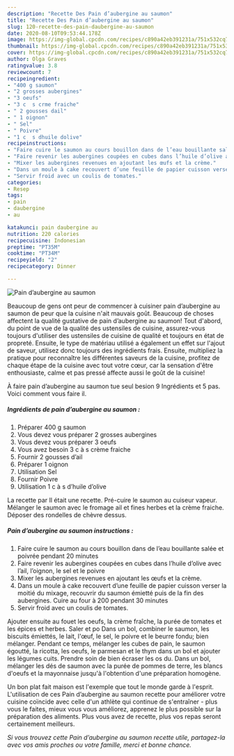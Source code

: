 ```yaml
---
description: "Recette Des Pain d’aubergine au saumon"
title: "Recette Des Pain d’aubergine au saumon"
slug: 120-recette-des-pain-daubergine-au-saumon
date: 2020-08-10T09:53:44.178Z
image: https://img-global.cpcdn.com/recipes/c890a42eb391231a/751x532cq70/pain-daubergine-au-saumon-photo-principale-de-la-recette.jpg
thumbnail: https://img-global.cpcdn.com/recipes/c890a42eb391231a/751x532cq70/pain-daubergine-au-saumon-photo-principale-de-la-recette.jpg
cover: https://img-global.cpcdn.com/recipes/c890a42eb391231a/751x532cq70/pain-daubergine-au-saumon-photo-principale-de-la-recette.jpg
author: Olga Graves
ratingvalue: 3.8
reviewcount: 7
recipeingredient:
- "400 g saumon"
- "2 grosses aubergines"
- "3 oeufs"
- "3 c  s crme fraiche"
- " 2 gousses dail"
- " 1 oignon"
- " Sel"
- " Poivre"
- "1 c  s dhuile dolive"
recipeinstructions:
- "Faire cuire le saumon au cours bouillon dans de l’eau bouillante salée et poivrée pendant 20 minutes"
- "Faire revenir les aubergines coupées en cubes dans l’huile d’olive avec l’ail, l’oignon, le sel et le poivre"
- "Mixer les aubergines revenues en ajoutant les œufs et la crème."
- "Dans un moule à cake recouvert d’une feuille de papier cuisson verser la moitié du mixage, recouvrir du saumon émietté puis de la fin des aubergines. Cuire au four à 200 pendant 30 minutes"
- "Servir froid avec un coulis de tomates."
categories:
- Resep
tags:
- pain
- daubergine
- au

katakunci: pain daubergine au 
nutrition: 220 calories
recipecuisine: Indonesian
preptime: "PT35M"
cooktime: "PT34M"
recipeyield: "2"
recipecategory: Dinner

---
```



![Pain d’aubergine au saumon](https://img-global.cpcdn.com/recipes/c890a42eb391231a/751x532cq70/pain-daubergine-au-saumon-photo-principale-de-la-recette.jpg)

Beaucoup de gens ont peur de commencer à cuisiner pain d’aubergine au saumon de peur que la cuisine n'ait mauvais goût. Beaucoup de choses affectent la qualité gustative de pain d’aubergine au saumon! Tout d'abord, du point de vue de la qualité des ustensiles de cuisine, assurez-vous toujours d'utiliser des ustensiles de cuisine de qualité et toujours en état de propreté. Ensuite, le type de matériau utilisé a également un effet sur l'ajout de saveur, utilisez donc toujours des ingrédients frais. Ensuite, multipliez la pratique pour reconnaître les différentes saveurs de la cuisine, profitez de chaque étape de la cuisine avec tout votre cœur, car la sensation d'être enthousiaste, calme et pas pressé affecte aussi le goût de la cuisine!

<!--inarticleads1-->

À faire pain d’aubergine au saumon tue seul besion 9 Ingrédients et 5 pas. Voici comment vous faire il.

##### Ingrédients de pain d’aubergine au saumon :

1. Préparer 400 g saumon
1. Vous devez vous préparer 2 grosses aubergines
1. Vous devez vous préparer 3 oeufs
1. Vous avez besoin 3 c à s crème fraiche
1. Fournir  2 gousses d’ail
1. Préparer  1 oignon
1. Utilisation  Sel
1. Fournir  Poivre
1. Utilisation 1 c à s d’huile d’olive


La recette par Il était une recette. Pré-cuire le saumon au cuiseur vapeur. Mélanger le saumon avec le fromage ail et fines herbes et la crème fraiche. Déposer des rondelles de chèvre dessus. 

<!--inarticleads2-->

##### Pain d’aubergine au saumon instructions :

1. Faire cuire le saumon au cours bouillon dans de l’eau bouillante salée et poivrée pendant 20 minutes
1. Faire revenir les aubergines coupées en cubes dans l’huile d’olive avec l’ail, l’oignon, le sel et le poivre
1. Mixer les aubergines revenues en ajoutant les œufs et la crème.
1. Dans un moule à cake recouvert d’une feuille de papier cuisson verser la moitié du mixage, recouvrir du saumon émietté puis de la fin des aubergines. Cuire au four à 200 pendant 30 minutes
1. Servir froid avec un coulis de tomates.


Ajouter ensuite au fouet les oeufs, la crème fraîche, la purée de tomates et les épices et herbes. Saler et po Dans un bol, combiner le saumon, les biscuits émiettés, le lait, l&#39;œuf, le sel, le poivre et le beurre fondu; bien mélanger. Pendant ce temps, mélanger les cubes de pain, le saumon égoutté, la ricotta, les oeufs, le parmesan et le thym dans un bol et ajouter les légumes cuits. Prendre soin de bien écraser les os du. Dans un bol, mélanger les dés de saumon avec la purée de pommes de terre, les blancs d&#39;oeufs et la mayonnaise jusqu&#39;à l&#39;obtention d&#39;une préparation homogène. 

<!--inarticleads1-->

<p>
Un bon plat fait maison est l'exemple que tout le monde garde à l'esprit. L'utilisation de ces Pain d’aubergine au saumon recette pour améliorer votre cuisine coïncide avec celle d'un athlète qui continue de s'entraîner - plus vous le faites, mieux vous vous améliorez, apprenez le plus possible sur la préparation des aliments. Plus vous avez de recette, plus vos repas seront certainement meilleurs.
</p>

<p>
<i>Si vous trouvez cette Pain d’aubergine au saumon recette utile, partagez-la avec vos amis proches ou votre famille, merci et bonne chance.</i>
</p>
